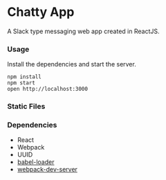 Chatty App
=====================

A Slack type messaging web app created in  ReactJS.

### Usage

Install the dependencies and start the server.

```
npm install
npm start
open http://localhost:3000
```

### Static Files



### Dependencies

* React
* Webpack
* UUID
* [babel-loader](https://github.com/babel/babel-loader)
* [webpack-dev-server](https://github.com/webpack/webpack-dev-server)
